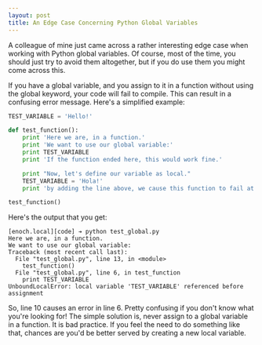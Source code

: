 ```yaml
---
layout: post
title: An Edge Case Concerning Python Global Variables
---
```


A colleague of mine just came across a rather interesting edge case when
working with Python global variables. Of course, most of the time, you should
just try to avoid them altogether, but if you do use them you might come
across this.

If you have a global variable, and you assign to it in a function without
using the global keyword, your code will fail to compile. This can result in a
confusing error message. Here's a simplified example:

```python
TEST_VARIABLE = 'Hello!'

def test_function():
    print 'Here we are, in a function.'
    print 'We want to use our global variable:'
    print TEST_VARIABLE
    print 'If the function ended here, this would work fine.'

    print "Now, let's define our variable as local."
    TEST_VARIABLE = 'Hola!'
    print 'by adding the line above, we cause this function to fail at line 6.'

test_function()
```


Here's the output that you get:

```
[enoch.local][code] ➔ python test_global.py
Here we are, in a function.
We want to use our global variable:
Traceback (most recent call last):
  File "test_global.py", line 13, in <module>
    test_function()
  File "test_global.py", line 6, in test_function
    print TEST_VARIABLE
UnboundLocalError: local variable 'TEST_VARIABLE' referenced before assignment
```


So, line 10 causes an error in line 6. Pretty confusing if you don't know what
you're looking for! The simple solution is, never assign to a global variable
in a function. It is bad practice. If you feel the need to do something like
that, chances are you'd be better served by creating a new local variable.
